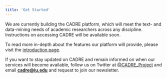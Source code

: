 ```yaml
---
title: 'Get Started'
---
```


We are currently building the CADRE platform, which will meet the text- and data-mining needs of academic researchers across any discipline. Instructions on accessing CADRE will be available soon. 

To read more in-depth about the features our platform will provide, please visit the [introduction page](https://cadre.iu.edu/website/grav/about-cadre/introduction).

If you want to stay updated on CADRE and remain informed on when our services will become available, follow us on Twitter at [@CADRE_Project](https://twitter.com/CADRE_Project) and email **cadre@iu.edu** and request to join our newsletter.